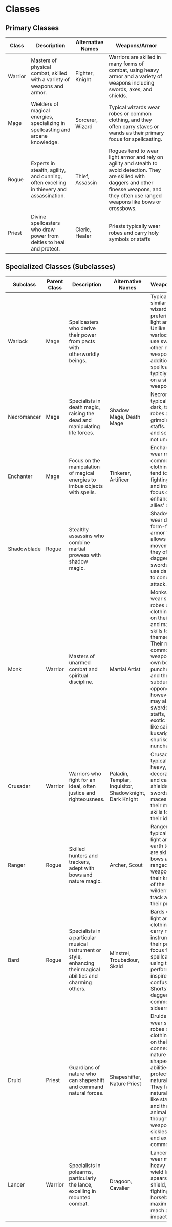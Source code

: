 # Classes

## Primary Classes
|Class|Description|Alternative Names|Weapons/Armor|
|-----|-----------|-----------------|--------------|
|Warrior|Masters of physical combat, skilled with a variety of weapons and armor.|Fighter, Knight|Warriors are skilled in many forms of combat, using heavy armor and a variety of weapons including swords, axes, and shields.|
|Mage|Wielders of magical energies, specializing in spellcasting and arcane knowledge.|Sorcerer, Wizard|Typical wizards wear robes or common clothing, and they often carry staves or wands as their primary focus for spellcasting.|
|Rogue|Experts in stealth, agility, and cunning, often excelling in thievery and assassination.|Thief, Assassin|Rogues tend to wear light armor and rely on agility and stealth to avoid detection. They are skilled with daggers and other finesse weapons, and they often use ranged weapons like bows or crossbows.|
|Priest|Divine spellcasters who draw power from deities to heal and protect.|Cleric, Healer|Priests typically wear robes and carry holy symbols or staffs|

## Specialized Classes (Subclasses)
|Subclass|Parent Class|Description|Alternative Names|Weapons/Armor|
|--------|------------|-----------|-----------------|--------------|
|Warlock|Mage|Spellcasters who derive their power from pacts with otherworldly beings.||Typically dress similar to wizards, prefering to stay light and agile. Unlike wizards warlocks tend to use swords or other melee weapons in addition to their spellcasting typicly focusing on a single weapon.|
|Necromancer|Mage|Specialists in death magic, raising the dead and manipulating life forces.|Shadow Mage, Death Mage|Necromancers typically wear dark, tattered robes and wield grimoires or staffs. Daggers and scythes are not uncommon.|
|Enchanter|Mage|Focus on the manipulation of magical energies to imbue objects with spells.|Tinkerer, Artificer|Enchanters often wear robes or common clothing, they tend to avoid fighting directly and instead focus on enhancing their allies' abilities.|
|Shadowblade|Rogue|Stealthy assassins who combine martial prowess with shadow magic.||Shadowblades wear dark, form-fitting armor that allows for silent movement, and they often wield daggers or short swords and can use dark magic to conceal and attack.|
|Monk|Warrior|Masters of unarmed combat and spiritual discipline.|Martial Artist|Monks typically wear simple robes or peasant clothing, relying on their agility and martial arts skills to defend themselves. Their most common weapon is their own body, using punches, kicks, and throws to subdue opponents, however they may also use swords, bows, staffs, and more exotic weapons like sai, kusarigama, shuriken, kunai, nunchaku.|
|Crusader|Warrior|Warriors who fight for an ideal, often justice and righteousness.|Paladin, Templar, Inquisitor, Shadowknight, Dark Knight|Crusaders typically wear heavy, highly decorated armor and carry shields and swords or maces, using their martial skills to uphold their ideals.|
|Ranger|Rogue|Skilled hunters and trackers, adept with bows and nature magic.|Archer, Scout|Rangers typically wear light armor in earth tones and are skilled with bows and other ranged weapons, using their knowledge of the wilderness to track and hunt their prey.|
|Bard|Rogue|Specialists in a particular musical instrument or style, enhancing their magical abilities and charming others.|Minstrel, Troubadour, Skald|Bards often wear light armor or clothing and carry musical instruments as their primary focus for spellcasting, using their performances to inspire allies and confuse foes. Shortswords and daggers are common sidearms.|
|Druid|Priest|Guardians of nature who can shapeshift and command natural forces.|Shapeshifter, Nature Priest|Druids typically wear simple robes or basic clothing, relying on their connection to nature and their shapeshifting abilities to protect the natural world. They favor natural weapons like staffs, slings, and their own animal forms, though farming weapons like sickles, scythes, and axes are common.|
|Lancer|Warrior|Specialists in polearms, particularly the lance, excelling in mounted combat.|Dragoon, Cavalier|Lancers typically wear medium to heavy armor and wield lances or spears and a shield, often fighting from horseback to maximize their reach and impact.|
